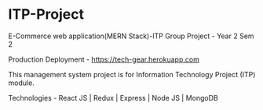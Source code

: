 # ITP-Project
E-Commerce web application(MERN Stack)-ITP Group Project - Year 2 Sem 2 

Production Deployment - https://tech-gear.herokuapp.com

This management system project is for Information Technology Project (ITP) module. 

Technologies - React JS | Redux | Express | Node JS | MongoDB
